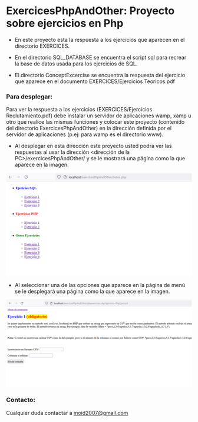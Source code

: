 # ExercicesPhpAndOther: Proyecto sobre ejercicios en Php

* En este proyecto esta la respuesta a los ejercicios que aparecen en el directorio EXERCICES.

* En el directorio SQL_DATABASE se encuentra el script sql para recrear la base de datos usada para los ejercicios de SQL.

* El directorio ConceptExcercise se encuentra la respuesta del ejercicio que aparece en el documento EXERCICES/Ejercicios Teoricos.pdf


### Para desplegar:
Para ver la respuesta a los ejercicios (EXERCICES/Ejercicios Reclutamiento.pdf) debe instalar un servidor de aplicaciones
wamp, xamp u otro que realice las mismas funciones y colocar este proyecto (contenido del directorio ExercicesPhpAndOther) en la dirección definida por el servidor de aplicaciones (p.ej: para wamp es el directorio www).

* Al desplegar en esta dirección este proyecto usted podra ver las respuestas al usar la dirección <dirección de la PC>/exercicesPhpAndOther/ y se le mostrará una página como la que aparece en la imagen.
  
 ![screen](/image/Inicio.png)

* Al seleccionar una de las opciones que aparece en la página de menú se le desplegará una página como la que aparece en la imagen.

 ![screen](/image/opcion.png)

### Contacto:
Cualquier duda contactar a inoid2007@gmail.com